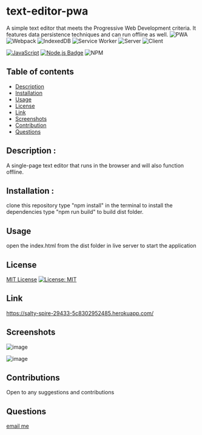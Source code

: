 # text-editor-pwa
A simple text editor that meets the Progressive Web Development criteria. It features data persistence techniques and can run offline as well.
![PWA](https://img.shields.io/badge/PWA-5BB974.svg?style=for-the-badge)
![Webpack](https://img.shields.io/badge/Webpack-8DD6F9.svg?style=for-the-badge&logo=webpack&logoColor=black)
![IndexedDB](https://img.shields.io/badge/IndexedDB-4A90E2.svg?style=for-the-badge)
![Service Worker](https://img.shields.io/badge/Service%20Worker-FF5733.svg?style=for-the-badge)
![Server](https://img.shields.io/badge/Server-6DB33F.svg?style=for-the-badge)
![Client](https://img.shields.io/badge/Client-35495E.svg?style=for-the-badge)<br>

[![JavaScript](https://img.shields.io/badge/JavaScript-ES6-yellow.svg)](https://www.ecma-international.org/ecma-262/)
[![Node.js Badge](https://img.shields.io/badge/Node.js-393?logo=nodedotjs&logoColor=fff&style=flat)](https://nodejs.org/en)
![NPM](https://img.shields.io/badge/NPM-%23CB3837.svg?style=for-the-badge&logo=npm&logoColor=white)

## Table of contents
- [Description](#Description)
- [Installation](#Installation)
- [Usage](#Usage)
- [License](#License)
- [Link](#Link)
- [Screenshots](#Screenshots)
- [Contribution](#Contribution)
- [Questions](#Questions)

## Description :
A single-page text editor that runs in the browser and will also function offline.

## Installation :
clone this repository
type "npm install" in the terminal to install the dependencies
type "npm run build" to build dist folder.

## Usage
open the index.html from the dist folder in live server to start the application

## License 
[MIT License](https://opensource.org/licenses/MIT)
[![License: MIT](https://img.shields.io/badge/License-MIT-yellow.svg)](https://opensource.org/licenses/MIT)

## Link 
https://salty-spire-29433-5c8302952485.herokuapp.com/

## Screenshots
![image](https://github.com/SwathiVinod19/text-editor-pwa/assets/129353324/215f28e0-4de2-4c43-8d30-143e0c97f137)

![image](https://github.com/SwathiVinod19/text-editor-pwa/assets/129353324/5c4b08db-de60-4195-89b4-8cee2f77c189)

## Contributions

Open to any suggestions and contributions

## Questions
[email me](swathi.vinod@gmail.com)


